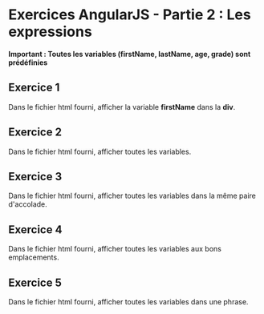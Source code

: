 # Exercices AngularJS - Partie 2 : Les expressions

**Important : Toutes les variables (firstName, lastName, age, grade) sont prédéfinies**

## Exercice 1

Dans le fichier html fourni, afficher la variable **firstName** dans la **div**.

## Exercice 2

Dans le fichier html fourni, afficher toutes les variables.

## Exercice 3

Dans le fichier html fourni, afficher toutes les variables dans la même paire d'accolade.

## Exercice 4

Dans le fichier html fourni, afficher toutes les variables aux bons emplacements.

## Exercice 5

Dans le fichier html fourni, afficher toutes les variables dans une phrase.
